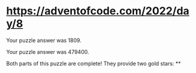 # https://adventofcode.com/2022/day/8

Your puzzle answer was 1809.

Your puzzle answer was 479400.

Both parts of this puzzle are complete! They provide two gold stars: **
